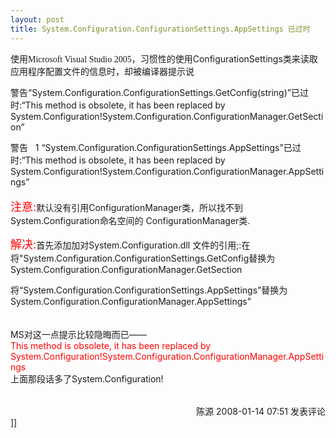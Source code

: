 ```yaml
---
layout: post
title: System.Configuration.ConfigurationSettings.AppSettings 已过时
---
```

<div class="date">使用<font face="Verdana">Microsoft Visual Studio 2005</font>，习惯性的使用ConfigurationSettings类来读取应用程序配置文件的信息时，却被编译器提示说</div>
<div class="cnt">
<p>警告“System.Configuration.ConfigurationSettings.GetConfig(string)”已过时:“This method is obsolete, it has been replaced by System.Configuration!System.Configuration.ConfigurationManager.GetSection”</p>
<p>警告&nbsp;&nbsp; 1 “System.Configuration.ConfigurationSettings.AppSettings”已过时:“This method is obsolete, it has been replaced by System.Configuration!System.Configuration.ConfigurationManager.AppSettings” <br />
<br />
<font color="#ff0000" size="4">注意:</font>默认没有引用ConfigurationManager类，所以找不到System.Configuration命名空间的 ConfigurationManager类.</p>
<p><font color="#ff0000" size="4">解决:</font>首先添加加对System.Configuration.dll 文件的引用;:在将"System.Configuration.ConfigurationSettings.GetConfig替换为System.Configuration.ConfigurationManager.GetSection</p>
<p>将“System.Configuration.ConfigurationSettings.AppSettings”替换为System.Configuration.ConfigurationManager.AppSettings” <br />
<br />
<br />
MS对这一点提示比较隐晦而已——<br />
<font color="#ff0000">This method is obsolete, it has been replaced by System.Configuration!System.Configuration.ConfigurationManager.AppSettings</font><br />
上面那段话多了System.Configuration!</p>
</div>
<img src="http://www.cnblogs.com/leavingme/aggbug/1166225.html" width="1" height="1" /><br /><br /><div align="right"><a style="text-decoration: none;" href="http://leavingme.cnblogs.com/" target="_blank">陈源</a> 2008-01-14 07:51 <a href="http://www.cnblogs.com/leavingme/archive/2008/01/14/1166225.html#Feedback" target="_blank" style="text-decoration: none;">发表评论</a></div>]]